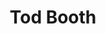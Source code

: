 ---
title: Tod Booth
layout: people
featured_image: 
featured_image_attr: 
featured_image_alt: 
featured_image_caption: 
---